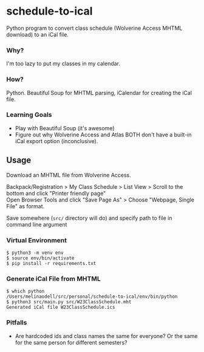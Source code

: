 # schedule-to-ical

Python program to convert class schedule (Wolverine Access MHTML download) to an iCal file.

### Why?
I'm too lazy to put my classes in my calendar.

### How?
Python. Beautiful Soup for MHTML parsing, iCalendar for creating the iCal file.

### Learning Goals
- Play with Beautiful Soup (it's awesome)
- Figure out why Wolverine Access and Atlas BOTH don't have a built-in iCal export option (inconclusive).

## Usage
Download an MHTML file from Wolverine Access.

Backpack/Registration > My Class Schedule > List View > Scroll to the bottom and click "Printer friendly page" \
Open Browser Tools and click "Save Page As" > Choose "Webpage, Single File" as format. 

Save somewhere (`src/` directory will do) and specify path to file in command line argument

### Virtual Environment
``` console
$ python3 -m venv env
$ source env/bin/activate
$ pip install -r requirements.txt
```

### Generate iCal File from MHTML
``` console
$ which python
/Users/melinaodell/src/personal/schedule-to-ical/env/bin/python
$ python3 src/main.py src/W23ClassSchedule.mht
Generated iCal file W23ClassSchedule.ics
```

### Pitfalls
- Are hardcoded ids and class names the same for everyone? Or the same for the same person for different semesters?

